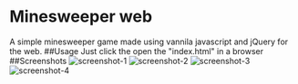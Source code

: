 # Minesweeper web
A simple minesweeper game made using vannila javascript and jQuery for the web.
##Usage
Just click the open the "index.html" in a browser
##Screenshots
![screenshot-1](/screenshot/screenshot1)
![screenshot-2](/screenshot/screenshot2)
![screenshot-3](/screenshot/screenshot3)
![screenshot-4](/screenshot/screenshot4)

